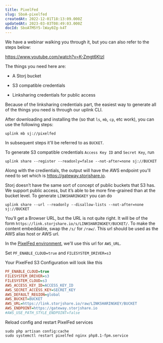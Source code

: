 ```yaml
---
title: PixelFed
slug: SboA-pixelfed
createdAt: 2022-12-01T18:13:09.000Z
updatedAt: 2023-03-03T08:49:03.000Z
docId: SboATM5Y5-lWay0Zg-k4T
---
```


We have a webinar walking you through it, but you can also refer to the steps below:

<https://www.youtube.com/watch?v=K-Zmgt6KtzI>

The things you need here are:

*   A Storj bucket

*   S3 compatible credentials

*   Linksharing credentials for public access

Because of the linksharing credentials part, the easiest way to generate all of the things you need is through our uplink CLI.

After downloading and installing the [](docId\:hFL-goCWqrQMJPcTN82NB)  (so that `ls`, `mb`, `cp`, etc work), you can use the following steps:

```shell
uplink mb sj://pixelfed
```

In subsequent steps it'll be referred to as `BUCKET`.

To generate S3 compatible credentials `Access Key ID` and `Secret Key`, run

```shell
uplink share --register --readonly=false --not-after=none sj://BUCKET
```

Along with the credientials, the output will have the AWS endpoint you'll need to set which is <https://gateway.storjshare.io>.

Storj doesn’t have the same sort of concept of public buckets that S3 has. We support public access, but it’s able to be more fine-grained than at the bucket level. To generate `LINKSHARINGKEY` you can do

```shell
uplink share --url --readonly --disallow-lists --not-after=none sj://BUCKET
```

You’ll get a Browser URL, but the URL is not quite right. It will be of the form `https://link.storjshare.io/s/LINKSHARINGKEY/BUCKET/`. To make the content embeddable, swap the `/s/` for `/raw/`. This url should be used as the AWS alias host or AWS url.



In the [PixelFed environment](https://docs.pixelfed.org/running-pixelfed/installation/#configure-environment-variables), we'll use this url for `AWS_URL`.

Set `PF_ENABLE_CLOUD=true` and `FILESYSTEM_DRIVER=s3`

Your PixelFed S3 Configuration will look like this

```ini
PF_ENABLE_CLOUD=true
FILESYSTEM_DRIVER=s3
FILESYSTEM_CLOUD=s3
AWS_ACCESS_KEY_ID=ACCESS_KEY_ID
AWS_SECRET_ACCESS_KEY=SECRET_KEY
AWS_DEFAULT_REGION=global
AWS_BUCKET=BUCKET
AWS_URL=https://link.storjshare.io/raw/LINKSHARINGKEY/BUCKET
AWS_ENDPOINT=https://gateway.storjshare.io
#AWS_USE_PATH_STYLE_ENDPOINT=false
```

Reload config and restart PixelFed services

```shell
sudo php artisan config:cache
sudo systemctl restart pixelfed nginx php8.1-fpm.service
```

